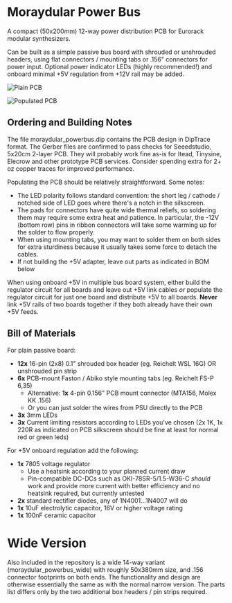 # Moraydular Power Bus #

A compact (50x200mm) 12-way power distribution PCB for Eurorack modular synthesizers. 

Can be built as a simple passive bus board with shrouded or unshrouded headers, using flat connectors / mounting tabs or .156" connectors for power input. Optional power indicator LEDs (highly recommended!) and onboard minimal +5V regulation from +12V rail may be added.

![Plain PCB](http://vae.fi/moraydular/powerbus_raw.jpg)

![Populated PCB](http://vae.fi/moraydular/powerbus_populated.jpg)

## Ordering and Building Notes ##

The file moraydular_powerbus.dip contains the PCB design in DipTrace format. The Gerber files are confirmed to pass checks for Seeedstudio, 5x20cm 2-layer PCB. They will probably work fine as-is for Itead, Tinysine, Elecrow and other prototype PCB services. Consider spending extra for 2+ oz copper traces for improved performance.

Populating the PCB should be relatively straightforward. Some notes: 

 * The LED polarity follows standard convention: the short leg / cathode / notched side of LED goes where there's a notch in the silkscreen.
 * The pads for connectors have quite wide thermal reliefs, so soldering them may require some extra heat and patience. In particular, the -12V (bottom row) pins in ribbon connectors will take some warming up for the solder to flow properly.
 * When using mounting tabs, you may want to solder them on both sides for extra sturdiness because it usually takes some force to detach the cables.
 * If not building the +5V adapter, leave out parts as indicated in BOM below

When using onboard +5V in multiple bus board system, either build the regulator circuit for all boards and leave out +5V link cables *or* populate the regulator circuit for just one board and distribute +5V to all boards. **Never** link +5V rails of two boards together if they both already have their own +5V feeds.

## Bill of Materials ##

For plain passive board:

 * **12x** 16-pin (2x8) 0.1" shrouded box header (eg. Reichelt WSL 16G) OR unshrouded pin strip
 * **6x** PCB-mount Faston / Abiko style mounting tabs (eg. Reichelt FS-P 6,35)
 	* Alternative: **1x** 4-pin 0.156" PCB mount connector (MTA156, Molex KK .156)
 	* Or you can just solder the wires from PSU directly to the PCB
 * **3x** 3mm LEDs
 * **3x** Current limiting resistors according to LEDs you've chosen (2x 1K, 1x 220R as indicated on PCB silkscreen should be fine at least for normal red or green leds)

For +5V onboard regulation add the following:

 * **1x** 7805 voltage regulator
 	* Use a heatsink according to your planned current draw
 	* Pin-compatible DC-DCs such as OKI-78SR-5/1.5-W36-C *should* work and provide more current with better efficiency and no heatsink required, but currently untested
 * **2x** standard rectifier diodes, any of 1N4001...1N4007 will do
 * **1x** 10uF electrolytic capacitor, 16V or higher voltage rating
 * **1x** 100nF ceramic capacitor

 # Wide Version #

 Also included in the repository is a wide 14-way variant (moraydular_powerbus_wide) with roughly 50x380mm size, and .156 connector footprints on both ends. The functionality and design are otherwise essentially the same as with the normal narrow version. The parts list differs only by the two additional box headers / pin strips required. 
